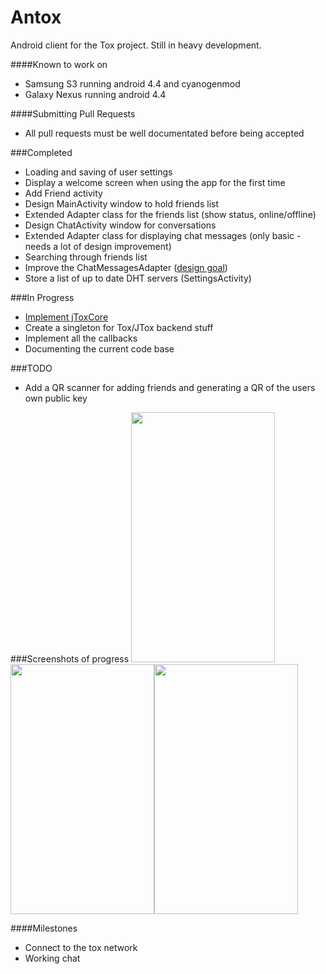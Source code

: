 Antox
=====

Android client for the Tox project. Still in heavy development. 

####Known to work on
* Samsung S3 running android 4.4 and cyanogenmod
* Galaxy Nexus running android 4.4

####Submitting Pull Requests
- All pull requests must be well documentated before being accepted

###Completed

- Loading and saving of user settings
- Display a welcome screen when using the app for the first time
- Add Friend activity
- Design MainActivity window to hold friends list
- Extended Adapter class for the friends list (show status, online/offline)
- Design ChatActivity window for conversations 
- Extended Adapter class for displaying chat messages (only basic - needs a lot of design improvement)
- Searching through friends list
- Improve the ChatMessagesAdapter ([design goal](http://assets.hardwarezone.com/img/2013/11/messages.jpg)) 
- Store a list of up to date DHT servers (SettingsActivity)

###In Progress

- [Implement jToxCore](https://github.com/Tox/jToxcore)
- Create a singleton for Tox/JTox backend stuff
- Implement all the callbacks 
- Documenting the current code base

###TODO

- Add a QR scanner for adding friends and generating a QR of the users own public key

###Screenshots of progress
<img src="http://i.imgur.com/DQSxfjC.png" width="230px" height="400px"/><img src="http://i.imgur.com/JfX9ZgJ.png" width="230px" height="400px"/><img src="http://i.imgur.com/qQmpODj.png" width="230px" height="400px"/>

####Milestones

- Connect to the tox network
- Working chat
